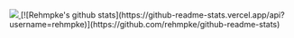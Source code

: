   <a href="http://twitter.com/rehmpke">
    <img src="https://img.shields.io/twitter/follow/rehmpke?label=Twitter&logo=twitter&style=for-the-badge" />
  </a>
  [![Rehmpke's github stats](https://github-readme-stats.vercel.app/api?username=rehmpke)](https://github.com/rehmpke/github-readme-stats)
<!--
**rehmpke/rehmpke** is a ✨ _special_ ✨ repository because its `README.md` (this file) appears on your GitHub profile.
### Hi there 👋
Here are some ideas to get you started:

- 🔭 I’m currently working on ...
- 🌱 I’m currently learning ...
- 👯 I’m looking to collaborate on ...
- 🤔 I’m looking for help with ...
- 💬 Ask me about ...
- 📫 How to reach me: ...
- 😄 Pronouns: ...
- ⚡ Fun fact: ...
-->
